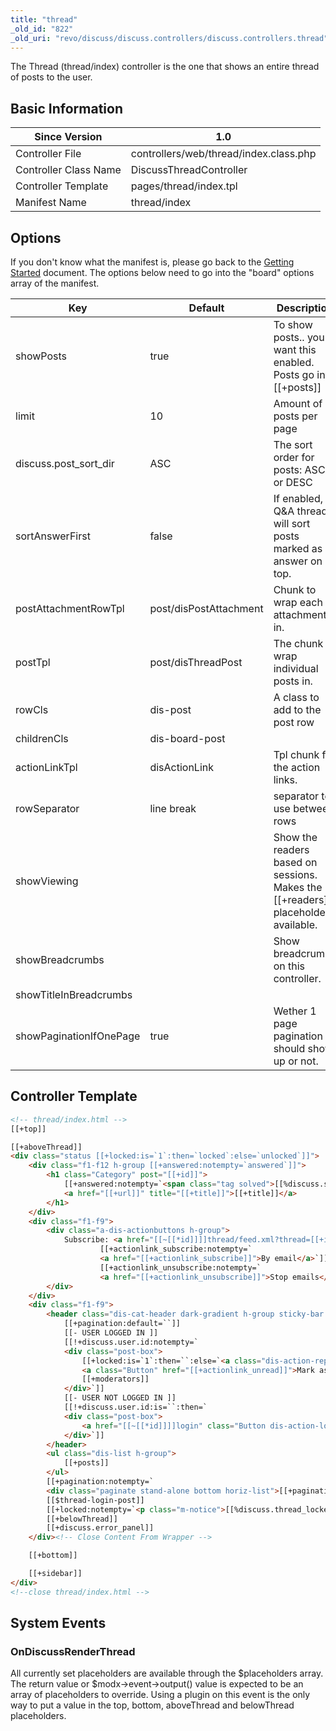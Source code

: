 ```yaml
---
title: "thread"
_old_id: "822"
_old_uri: "revo/discuss/discuss.controllers/discuss.controllers.thread"
---
```


The Thread (thread/index) controller is the one that shows an entire thread of posts to the user.

## Basic Information

| Since Version         | 1.0                                    |
| --------------------- | -------------------------------------- |
| Controller File       | controllers/web/thread/index.class.php |
| Controller Class Name | DiscussThreadController                |
| Controller Template   | pages/thread/index.tpl                 |
| Manifest Name         | thread/index                           |

## Options

If you don't know what the manifest is, please go back to the [Getting Started](/extras/revo/discuss/discuss.getting-started "Discuss.Getting Started") document. The options below need to go into the "board" options array of the manifest.

| Key                     | Default                | Description                                                                           |
| ----------------------- | ---------------------- | ------------------------------------------------------------------------------------- |
| showPosts               | true                   | To show posts.. you'll want this enabled. Posts go into \[\[+posts\]\]                |
| limit                   | 10                     | Amount of posts per page                                                              |
| discuss.post\_sort\_dir | ASC                    | The sort order for posts: ASC or DESC                                                 |
| sortAnswerFirst         | false                  | If enabled, Q&A threads will sort posts marked as answer on top.                      |
| postAttachmentRowTpl    | post/disPostAttachment | Chunk to wrap each attachment in.                                                     |
| postTpl                 | post/disThreadPost     | The chunk to wrap individual posts in.                                                |
| rowCls                  | dis-post               | A class to add to the post row                                                        |
| childrenCls             | dis-board-post         |                                                                                       |
| actionLinkTpl           | disActionLink          | Tpl chunk for the action links.                                                       |
| rowSeparator            | line break             | separator to use between rows                                                         |
| showViewing             |                        | Show the readers based on sessions. Makes the \[\[+readers\]\] placeholder available. |
| showBreadcrumbs         |                        | Show breadcrumbs on this controller.                                                  |
| showTitleInBreadcrumbs  |                        |                                                                                       |
| showPaginationIfOnePage | true                   | Wether 1 page pagination should show up or not.                                       |

## Controller Template

``` html 
<!-- thread/index.html -->
[[+top]]

[[+aboveThread]]
<div class="status [[+locked:is=`1`:then=`locked`:else=`unlocked`]]">
    <div class="f1-f12 h-group [[+answered:notempty=`answered`]]">
        <h1 class="Category" post="[[+id]]">
            [[+answered:notempty=`<span class="tag solved">[[%discuss.solved]]</span>`:default=``]]
            <a href="[[+url]]" title="[[+title]]">[[+title]]</a>
        </h1>
    </div>
    <div class="f1-f9">
        <div class="a-dis-actionbuttons h-group">
            Subscribe: <a href="[[~[[*id]]]]thread/feed.xml?thread=[[+id]]">RSS</a>
                    [[+actionlink_subscribe:notempty=`
                    <a href="[[+actionlink_subscribe]]">By email</a>`]]
                    [[+actionlink_unsubscribe:notempty=`
                    <a href="[[+actionlink_unsubscribe]]">Stop emails</a>`]]
        </div>
    </div>
    <div class="f1-f9">
        <header class="dis-cat-header dark-gradient h-group sticky-bar top">
            [[+pagination:default=``]]
            [[- USER LOGGED IN ]]
            [[!+discuss.user.id:notempty=`
            <div class="post-box">
                [[+locked:is=`1`:then=``:else=`<a class="dis-action-reply Button" href="[[+actionlink_reply]]">Reply to thread</a>`]]
                <a class="Button" href="[[+actionlink_unread]]">Mark as unread</a>
                [[+moderators]]
            </div>`]]
            [[- USER NOT LOGGED IN ]]
            [[!+discuss.user.id:is=``:then=`
            <div class="post-box">
                <a href="[[~[[*id]]]]login" class="Button dis-action-login" >Login to Post</a>
            </div>`]]
        </header>
        <ul class="dis-list h-group">
            [[+posts]]
        </ul>
        [[+pagination:notempty=`
        <div class="paginate stand-alone bottom horiz-list">[[+pagination]]</div>`]]
        [[$thread-login-post]]
        [[+locked:notempty=`<p class="m-notice">[[%discuss.thread_locked]]</p>`:default=`[[+quick_reply_form]]`]]
        [[+belowThread]]
        [[+discuss.error_panel]]
    </div><!-- Close Content From Wrapper -->

    [[+bottom]]

    [[+sidebar]]
</div>
<!--close thread/index.html -->
```

## System Events

### OnDiscussRenderThread

All currently set placeholders are available through the $placeholders array. The return value or $modx->event->output() value is expected to be an array of placeholders to override. Using a plugin on this event is the only way to put a value in the top, bottom, aboveThread and belowThread placeholders.